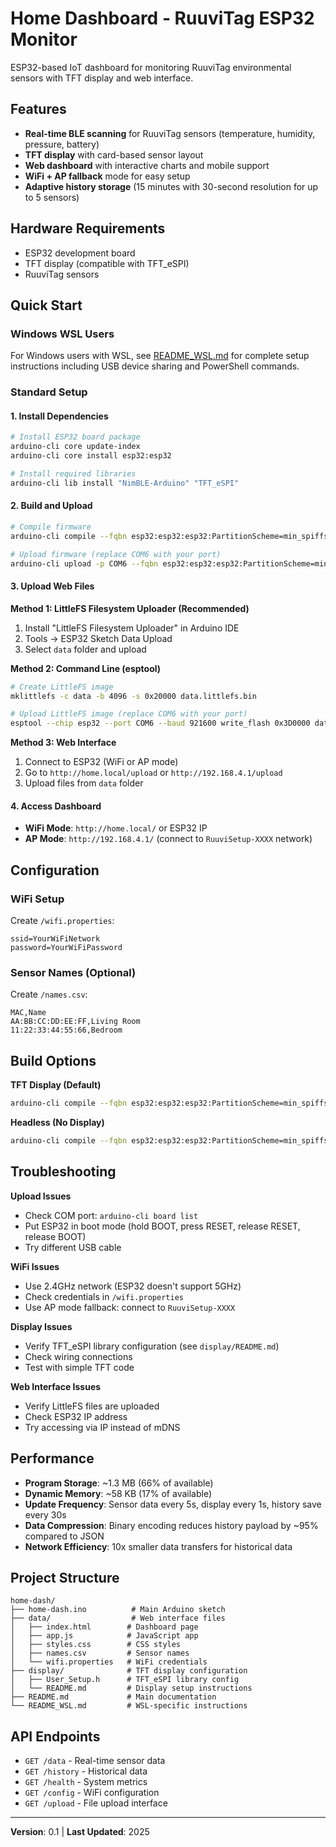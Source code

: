 # Home Dashboard - RuuviTag ESP32 Monitor

ESP32-based IoT dashboard for monitoring RuuviTag environmental sensors with TFT display and web interface.

## Features

- **Real-time BLE scanning** for RuuviTag sensors (temperature, humidity, pressure, battery)
- **TFT display** with card-based sensor layout
- **Web dashboard** with interactive charts and mobile support
- **WiFi + AP fallback** mode for easy setup
- **Adaptive history storage** (15 minutes with 30-second resolution for up to 5 sensors)

## Hardware Requirements

- ESP32 development board
- TFT display (compatible with TFT_eSPI)
- RuuviTag sensors

## Quick Start

### Windows WSL Users
For Windows users with WSL, see [README_WSL.md](README_WSL.md) for complete setup instructions including USB device sharing and PowerShell commands.

### Standard Setup

#### 1. Install Dependencies
```bash
# Install ESP32 board package
arduino-cli core update-index
arduino-cli core install esp32:esp32

# Install required libraries
arduino-cli lib install "NimBLE-Arduino" "TFT_eSPI"
```

#### 2. Build and Upload
```bash
# Compile firmware
arduino-cli compile --fqbn esp32:esp32:esp32:PartitionScheme=min_spiffs --build-path build home-dash.ino

# Upload firmware (replace COM6 with your port)
arduino-cli upload -p COM6 --fqbn esp32:esp32:esp32:PartitionScheme=min_spiffs --build-path build home-dash.ino
```

#### 3. Upload Web Files

**Method 1: LittleFS Filesystem Uploader (Recommended)**
1. Install "LittleFS Filesystem Uploader" in Arduino IDE
2. Tools → ESP32 Sketch Data Upload
3. Select `data` folder and upload

**Method 2: Command Line (esptool)**
```bash
# Create LittleFS image
mklittlefs -c data -b 4096 -s 0x20000 data.littlefs.bin

# Upload LittleFS image (replace COM6 with your port)
esptool --chip esp32 --port COM6 --baud 921600 write_flash 0x3D0000 data.littlefs.bin
```

**Method 3: Web Interface**
1. Connect to ESP32 (WiFi or AP mode)
2. Go to `http://home.local/upload` or `http://192.168.4.1/upload`
3. Upload files from `data` folder

#### 4. Access Dashboard
- **WiFi Mode**: `http://home.local/` or ESP32 IP
- **AP Mode**: `http://192.168.4.1/` (connect to `RuuviSetup-XXXX` network)

## Configuration

### WiFi Setup
Create `/wifi.properties`:
```
ssid=YourWiFiNetwork
password=YourWiFiPassword
```

### Sensor Names (Optional)
Create `/names.csv`:
```
MAC,Name
AA:BB:CC:DD:EE:FF,Living Room
11:22:33:44:55:66,Bedroom
```

## Build Options

**TFT Display (Default)**
```bash
arduino-cli compile --fqbn esp32:esp32:esp32:PartitionScheme=min_spiffs --build-path build home-dash.ino
```

**Headless (No Display)**
```bash
arduino-cli compile --fqbn esp32:esp32:esp32:PartitionScheme=min_spiffs --build-property compiler.c.extra_flags="-DHAS_TFT=0" --build-property compiler.cpp.extra_flags="-DHAS_TFT=0" --build-path build home-dash.ino
```

## Troubleshooting

**Upload Issues**
- Check COM port: `arduino-cli board list`
- Put ESP32 in boot mode (hold BOOT, press RESET, release RESET, release BOOT)
- Try different USB cable

**WiFi Issues**
- Use 2.4GHz network (ESP32 doesn't support 5GHz)
- Check credentials in `/wifi.properties`
- Use AP mode fallback: connect to `RuuviSetup-XXXX`

**Display Issues**
- Verify TFT_eSPI library configuration (see `display/README.md`)
- Check wiring connections
- Test with simple TFT code

**Web Interface Issues**
- Verify LittleFS files are uploaded
- Check ESP32 IP address
- Try accessing via IP instead of mDNS

## Performance

- **Program Storage**: ~1.3 MB (66% of available)
- **Dynamic Memory**: ~58 KB (17% of available)
- **Update Frequency**: Sensor data every 5s, display every 1s, history save every 30s
- **Data Compression**: Binary encoding reduces history payload by ~95% compared to JSON
- **Network Efficiency**: 10x smaller data transfers for historical data

## Project Structure

```
home-dash/
├── home-dash.ino          # Main Arduino sketch
├── data/                  # Web interface files
│   ├── index.html        # Dashboard page
│   ├── app.js            # JavaScript app
│   ├── styles.css        # CSS styles
│   ├── names.csv         # Sensor names
│   └── wifi.properties   # WiFi credentials
├── display/              # TFT display configuration
│   ├── User_Setup.h      # TFT_eSPI library config
│   └── README.md         # Display setup instructions
├── README.md             # Main documentation
└── README_WSL.md         # WSL-specific instructions
```

## API Endpoints

- `GET /data` - Real-time sensor data
- `GET /history` - Historical data
- `GET /health` - System metrics
- `GET /config` - WiFi configuration
- `GET /upload` - File upload interface

---

**Version**: 0.1 | **Last Updated**: 2025